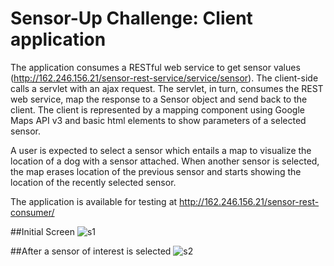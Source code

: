 Sensor-Up Challenge: Client application
===============
The application consumes a RESTful web service to get sensor values (http://162.246.156.21/sensor-rest-service/service/sensor). The client-side calls a servlet with an ajax request. The servlet, in turn, consumes the REST web service, map the response to a Sensor object and send back to the client. The client is represented by a mapping component using Google Maps API v3 and basic html elements to show parameters of a selected sensor.

A user is expected to select a sensor which entails a map to visualize the location of a dog with a sensor attached. When another sensor is selected, the map erases location of the previous sensor and starts showing the location of the recently selected sensor.

The application is available for testing at  http://162.246.156.21/sensor-rest-consumer/

##Initial Screen
![s1](https://cloud.githubusercontent.com/assets/7506777/7259414/6520baee-e820-11e4-9cf9-5709e926a4df.png)

##After a sensor of interest is selected
![s2](https://cloud.githubusercontent.com/assets/7506777/7259415/6521e658-e820-11e4-8cf6-32a0ce613413.png)
